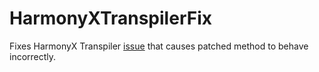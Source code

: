 # HarmonyXTranspilerFix
Fixes HarmonyX Transpiler [issue](https://github.com/BepInEx/HarmonyX/issues/65) that causes patched method to behave incorrectly.